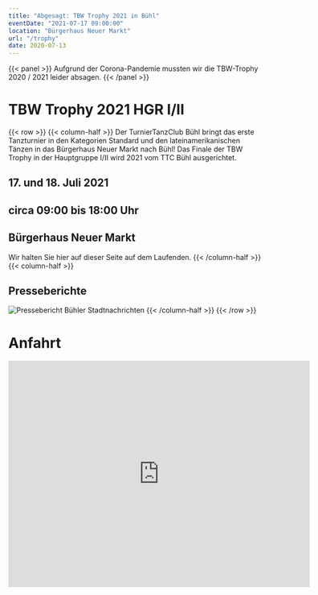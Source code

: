 ```yaml
---
title: "Abgesagt: TBW Trophy 2021 in Bühl"
eventDate: "2021-07-17 09:00:00"
location: "Bürgerhaus Neuer Markt"
url: "/trophy"
date: 2020-07-13
---
```

{{< panel >}}
Aufgrund der Corona-Pandemie mussten wir die TBW-Trophy 2020 / 2021 leider absagen.
{{< /panel >}}

# TBW Trophy 2021 HGR I/II

{{< row >}}
{{< column-half >}}
Der TurnierTanzClub Bühl bringt das erste Tanzturnier in den Kategorien Standard und den lateinamerikanischen Tänzen in das Bürgerhaus Neuer Markt nach Bühl!
Das Finale der TBW Trophy in der Hauptgruppe I/II wird 2021 vom TTC Bühl ausgerichtet.

## <span class="la la-lg la-calendar"></span> 17. und 18. Juli 2021
## <span class="la la-lg la-clock-o"></span> circa 09:00 bis 18:00 Uhr
## <span class="la la-lg la-map-marker"></span> Bürgerhaus Neuer Markt


Wir halten Sie hier auf dieser Seite auf dem Laufenden.
{{< /column-half >}}
{{< column-half >}}
## Presseberichte
![Pressebericht Bühler Stadtnachrichten](presse_trophy_1.jpg)
{{< /column-half >}}
{{< /row >}}

# Anfahrt
<iframe src="https://www.google.com/maps/embed?pb=!1m18!1m12!1m3!1d2633.4212194789284!2d8.131485751410644!3d48.69742947917038!2m3!1f0!2f0!3f0!3m2!1i1024!2i768!4f13.1!3m3!1m2!1s0x4796df66eb17d3c5%3A0x317ace7d69484d23!2sB%C3%BCrgerhaus%20Neuer%20Markt!5e0!3m2!1sen!2sde!4v1566815617322!5m2!1sen!2sde" width="600" height="450" frameborder="0" style="border:0;" allowfullscreen=""></iframe>
